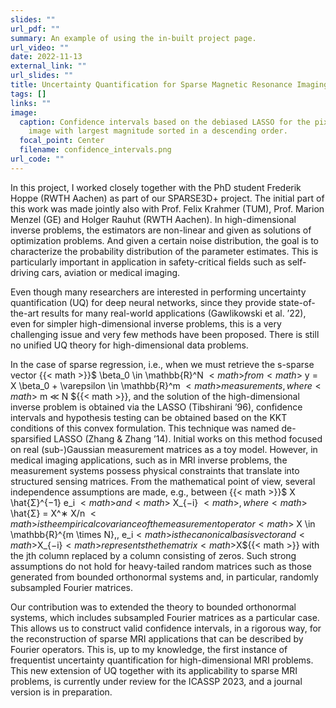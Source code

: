 ```yaml
---
slides: ""
url_pdf: ""
summary: An example of using the in-built project page.
url_video: ""
date: 2022-11-13
external_link: ""
url_slides: ""
title: Uncertainty Quantification for Sparse Magnetic Resonance Imaging
tags: []
links: ""
image:
  caption: Confidence intervals based on the debiased LASSO for the pixels of a MR
    image with largest magnitude sorted in a descending order.
  focal_point: Center
  filename: confidence_intervals.png
url_code: ""
---
```


In this project, I worked closely together with the PhD student Frederik Hoppe (RWTH Aachen) as part of our SPARSE3D+ project.
The initial part of this work was made jointly also with Prof. Felix Krahmer (TUM), Prof. Marion Menzel (GE) and Holger Rauhut
(RWTH Aachen). In high-dimensional inverse problems, the estimators are non-linear and given as solutions of optimization problems.
And given a certain noise distribution, the goal is to characterize the probability distribution of the parameter estimates. This is
particularly important in application in safety-critical fields such as self-driving cars, aviation or medical imaging.

Even though many researchers are interested in performing uncertainty quantification (UQ) for deep neural networks, since they provide state-of-the-art
results for many real-world applications (Gawlikowski et al. ’22), even for simpler high-dimensional inverse problems, this is a very
challenging issue and very few methods have been proposed. There is still no unified UQ theory for high-dimensional data problems.

In the case of sparse regression, i.e., when we must retrieve the s-sparse vector {{< math >}}$ \beta_0 \in \mathbb{R}^N ${{< math >}}
from {{< math >}}$ y = X \beta_0 + \varepsilon \in \mathbb{R}^m ${{< math >}} measurements, where {{< math >}}$ m ≪ N ${{< math >}},
and the solution of the high-dimensional inverse problem is obtained via the LASSO (Tibshirani ’96), confidence intervals and hypothesis testing can be obtained
based on the KKT conditions of this convex formulation. This technique was named de-sparsified
LASSO (Zhang & Zhang ’14). Initial works on this method focused on real (sub-)Gaussian measurement
matrices as a toy model. However, in medical imaging applications, such as in MRI inverse problems, the
measurement systems possess physical constraints that translate into structured sensing matrices. From
the mathematical point of view, several independence assumptions are made, e.g., between {{< math >}}$ X \hat{Σ}^{−1} e_i ${{< math >}} and
{{< math >}}$ X_{−i} ${{< math >}}, where {{< math >}}$ \hat{Σ} = X^∗ X/n ${{< math >}} is the empirical covariance of the measurement operator {{< math >}}$ X \in \mathbb{R}^{m \times N},\, e_i${{< math >}} is the
canonical basis vector and {{< math >}}$X_{−i}${{< math >}} represents the the matrix {{< math >}}$X${{< math >}} with the jth column replaced by a column
consisting of zeros. Such strong assumptions do not hold for heavy-tailed random matrices such as those
generated from bounded orthonormal systems and, in particular, randomly subsampled Fourier matrices.


Our contribution was to extended the theory to bounded orthonormal systems, which includes subsampled
Fourier matrices as a particular case. This allows us to construct valid confidence intervals, in a rigorous
way, for the reconstruction of sparse MRI applications that can be described by Fourier operators. This is, up to my knowledge, the
first instance of frequentist uncertainty quantification for high-dimensional MRI problems. This new extension of UQ together with
its applicability to sparse MRI problems, is currently under review for the ICASSP 2023, and a journal version is in preparation.
